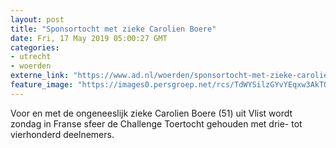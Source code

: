 ```yaml
---
layout: post
title: "Sponsortocht met zieke Carolien Boere"
date: Fri, 17 May 2019 05:00:27 GMT
categories: 
- utrecht 
- woerden 
externe_link: "https://www.ad.nl/woerden/sponsortocht-met-zieke-carolien-boere~aba02c13/"
feature_image: "https://images0.persgroep.net/rcs/TdWYSilzGYvYEqxw3AkTQisp5_Y/diocontent/147304649/_fitwidth/400/?appId=21791a8992982cd8da851550a453bd7f&quality=0.7"
---
```


Voor en met de ongeneeslijk zieke Carolien Boere (51) uit Vlist wordt zondag in Franse sfeer de Challenge Toertocht gehouden met drie- tot vierhonderd deelnemers.
